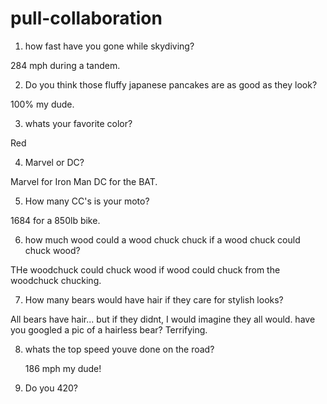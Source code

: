 # pull-collaboration

1. how fast have you gone while skydiving?

284 mph during a tandem.

2. Do you think those fluffy japanese pancakes are as good as they look?

100% my dude.

3. whats your favorite color?

Red

4. Marvel or DC?

Marvel for Iron Man DC for the BAT.

5. How many CC's is your moto?

1684 for a 850lb bike.

6. how much wood could a wood chuck chuck if a wood chuck could chuck wood?
   
THe woodchuck could chuck wood if wood could chuck from the woodchuck chucking.

7. How many bears would have hair if they care for stylish looks?

All bears have hair... but if they didnt, I would imagine they all would. have you googled a pic of a hairless bear? Terrifying.

8. whats the top speed youve done on the road?
   
   186 mph my dude!

9. Do you 420?

